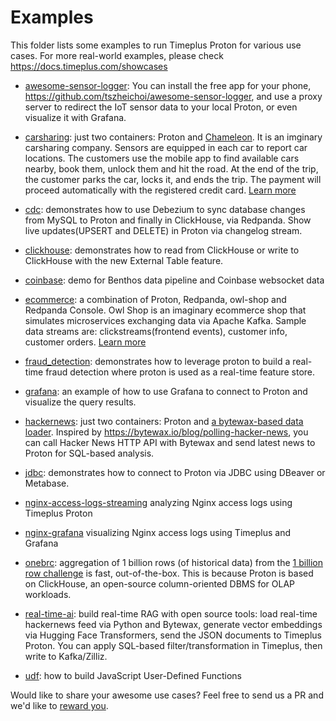 # Examples

This folder lists some examples to run Timeplus Proton for various use cases. For more real-world examples, please check https://docs.timeplus.com/showcases

- [awesome-sensor-logger](awesome-sensor-logger): You can install the free app for your phone, https://github.com/tszheichoi/awesome-sensor-logger, and use a proxy server to redirect the IoT sensor data to your local Proton, or even visualize it with Grafana.

- [carsharing](carsharing): just two containers: Proton and [Chameleon](https://github.com/timeplus-io/chameleon). It is an imginary carsharing company. Sensors are equipped in each car to report car locations. The customers use the mobile app to find available cars nearby, book them, unlock them and hit the road. At the end of the trip, the customer parks the car, locks it, and ends the trip. The payment will proceed automatically with the registered credit card. [Learn more](https://docs.timeplus.com/usecases)

- [cdc](cdc): demonstrates how to use Debezium to sync database changes from MySQL to Proton and finally in ClickHouse, via Redpanda. Show live updates(UPSERT and DELETE) in Proton via changelog stream.

- [clickhouse](clickhouse): demonstrates how to read from ClickHouse or write to ClickHouse with the new External Table feature.

- [coinbase](coinbase): demo for Benthos data pipeline and Coinbase websocket data

- [ecommerce](ecommerce): a combination of Proton, Redpanda, owl-shop and Redpanda Console. Owl Shop is an imaginary ecommerce shop that simulates microservices exchanging data via Apache Kafka. Sample data streams are: clickstreams(frontend events), customer info, customer orders. [Learn more](https://docs.timeplus.com/proton-kafka#tutorial)

- [fraud_detection](fraud_detection): demonstrates how to leverage proton to build a real-time fraud detection where proton is used as a real-time feature store.

- [grafana](grafana): an example of how to use Grafana to connect to Proton and visualize the query results.

- [hackernews](hackernews): just two containers: Proton and [a bytewax-based data loader](https://github.com/timeplus-io/proton-python-driver/tree/develop/example/bytewax). Inspired by https://bytewax.io/blog/polling-hacker-news, you can call Hacker News HTTP API with Bytewax and send latest news to Proton for SQL-based analysis.

- [jdbc](jdbc): demonstrates how to connect to Proton via JDBC using DBeaver or Metabase.

- [nginx-access-logs-streaming](nginx-access-logs-streaming) analyzing Nginx access logs using Timeplus Proton

- [nginx-grafana](nginx-grafana) visualizing Nginx access logs using Timeplus and Grafana

- [onebrc](onebrc): aggregation of 1 billion rows (of historical data) from the [1 billion row challenge](https://github.com/gunnarmorling/1brc) is fast, out-of-the-box. This is because Proton is based on ClickHouse, an open-source column-oriented DBMS for OLAP workloads.

- [real-time-ai](real-time-ai): build real-time RAG with open source tools: load real-time hackernews feed via Python and Bytewax, generate vector embeddings via Hugging Face Transformers, send the JSON documents to Timeplus Proton. You can apply SQL-based filter/transformation in Timeplus, then write to Kafka/Zilliz.

- [udf](udf): how to build JavaScript User-Defined Functions

Would like to share your awesome use cases? Feel free to send us a PR and we'd like to [reward you](https://github.com/timeplus-io/proton/issues/527).
